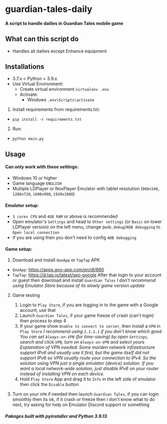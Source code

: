 # guardian-tales-daily
#### A script to handle dailies in Guardian Tales mobile game

## What can this script do
- Handles all dailies except Enhance equipment

## Installations
* 3.7.x < Python < 3.9.x
* Use Virtual Environment:
    * Create virtual environment `virtualenv .env`
    * Activate:
        - Windows `.env\Scripts\activate`
1. Install requirements from requirements.txt:
  * `pip install -r requirements.txt`
2. Run:
  * `python main.py`

## Usage
#### Can only work with these settings:
- Windows 10 or higher
- Game language `ENGLISH`
- Multiple LDPlayer or NoxPlayer Emulator with tablet resolution (`960x540`, `1280x720`, `1600x900`, `1920x1080`)

#### Emulator setup:
- `3 cores CPU` and `4GB RAM` or above is recommended
- Open emulator's `Settings` and head to `Other settings` (or `Basic` on lower LDPlayer version) on the left menu, change `@adb_debug`/`ADB debugging` to `Open local connection`
- If you are using then you don't need to config `ADB debugging`

#### Game setup:
1. Download and install `QooApp` or `TapTap` APK
- `QooApp`: https://apps.qoo-app.com/en/dl/880
- `TapTap`: https://d.tap.io/latest/seo-google
After that login to your account or guest then download and install `Guardian Tales`
*I don't recommend using Emulator Store because of its slowly game version update*

2. Game testing
    1. Login to `Play Store`, if you are logging in to the game with a Google account, use that
    2. Launch `Guardian Tales`, if your game freeze of crash (can't login) then process to step 4
    3. If your game show `Unable to connect to server`, then install a `VPN` in `Play Store`
    *I recommend using `1.1.1.1` if you don't know which good*
    *You can set `Always-on-VPN` (for time-saving) by open `Settings`, search and click `VPN`, turn on `Always-on-VPN` and select yours*
    *Explanation of VPN needed: Some morden network infrastructure support IPv6 and usually use it first, but the game itself did not support IPv6 so VPN usually route your connection to IPv4. So the solution using VPN just a single emulator (device) solution. If you want a local network-wide solution, just disable IPv6 on your router instead of installing VPN on each device.*
    4. Hold `Play Store` App and drag it to `Info` in the left side of emulator then click the `Disable` button

3. Turn on your `VPN` if needed then launch `Guardian Tales`, if you can login smoothly then its ok, if it crash or freeze then i don't know what to do next, try asking for help on Emulator Discord support or something

##### Pakages built with pyinstaller and Python 3.9.13